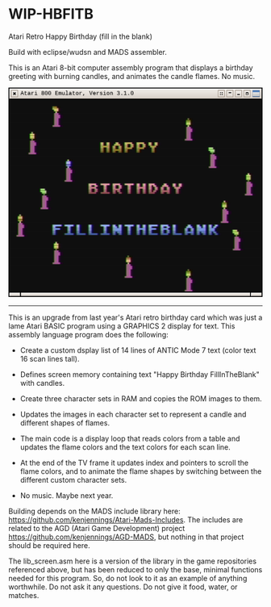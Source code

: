 # WIP-HBFITB
Atari Retro Happy Birthday (fill in the blank) 

Build with eclipse/wudsn and MADS assembler.

This is an Atari 8-bit computer assembly program that displays a birthday greeting with burning candles, and animates the candle flames.   No music. 

[![AtariHBFITBScreen](https://github.com/kenjennings/WIP-HBFITB/raw/master/HappyBdayYourNameHere.png)](#features)

---

This is an upgrade from last year's Atari retro birthday card which was just a lame Atari BASIC program using a GRAPHICS 2 display for text.  This assembly language program does the following:

* Create a custom dsplay list of 14 lines of ANTIC Mode 7 text (color text 16 scan lines tall).

* Defines screen memory containing text "Happy Birthday FillInTheBlank" with candles.

* Create three character sets in RAM and copies the ROM images to them.

* Updates the images in each character set to represent a candle and different shapes of flames.

* The main code is a display loop that reads colors from a table and updates the flame colors and the text colors for each scan line.

* At the end of the TV frame it updates index and pointers to scroll the flame colors, and to animate the flame shapes by switching between the different custom character sets.

* No music.  Maybe next year.

Building depends on the MADS include library here: https://github.com/kenjennings/Atari-Mads-Includes.   The includes are related to the AGD (Atari Game Development) project https://github.com/kenjennings/AGD-MADS, but nothing in that project should be required here.

The lib_screen.asm here is a version of the library in the game repositories referenced above, but has been reduced to only the base, minimal functions needed for this program.  So, do not look to it as an example of anything worthwhile.  Do not ask it any questions.  Do not give it food, water, or matches.
 
